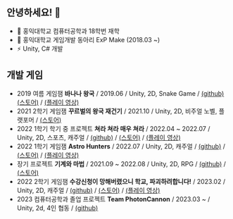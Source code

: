 <!--
**binson94/binson94** is a ✨ _special_ ✨ repository because its `README.md` (this file) appears on your GitHub profile.

Here are some ideas to get you started:

- 🌱 I’m currently learning ...
- 👯 I’m looking to collaborate on ...
- 🤔 I’m looking for help with ...
- 💬 Ask me about ...
- 📫 How to reach me: ...
- 😄 Pronouns: ...
- ⚡ Fun fact: ...
-->
## 안녕하세요! 👋
- 🔭 홍익대학교 컴퓨터공학과 18학번 재학
- 🔭 홍익대학교 게임개발 동아리 ExP Make (2018.03 ~)
- ⚡ Unity, C# 개발

## 개발 게임
- 2019 여름 게임잼 **바나나 왕국** / 2019.06 / Unity, 2D, Snake Game / [(github)](https://github.com/binson94/BananaKingdom) [(스토어)](https://play.google.com/store/apps/details?id=com.EXP.monkey) / [(플레이 영상)](https://youtu.be/orLqrSUzeiM)
- 2021 2학기 게임잼 **꾸르벌의 왕국 재건기** / 2021.10 / Unity, 2D, 비주얼 노벨, 플랫포머 / [(스토어)](https://play.google.com/store/apps/details?id=com.ExPStudio.TheRebuildingoftheKingdomofbee)
- 2022 1학기 학기 중 프로젝트 **쳐라 쳐라 매우 쳐라** / 2022.04 ~ 2022.07 / Unity, 2D, 스포츠, 캐주얼 / [(github)](https://github.com/binson94/HitItHitIt) / [(스토어)](https://play.google.com/store/apps/details?id=com.ExPStudio.HitItHitIt) / [(플레이 영상)](https://youtu.be/O8PyJGZpcdk)
- 2022 1학기 게임잼 **Astro Hunters** / 2022.07 / Unity, 2D, 캐주얼 / [(github)](https://github.com/binson94/TimeAttack) / [(스토어)](https://play.google.com/store/apps/details?id=com.ExPStudio.AstroHunters) / [(플레이 영상)](https://youtu.be/kkWND_d6hA4)
- 장기 프로젝트 **기계와 마법** / 2021.09 ~ 2022.08 / Unity, 2D, RPG / [(github)](https://github.com/binson94/MechVSMagic) / [(스토어)](https://play.google.com/store/apps/details?id=com.teammvm.mechvsmagic)
- 2022 2학기 게임잼 **수강신청이 망해버렸으니 학교, 파괴하려합니다!** / 2023.02 / Unity, 2D, 캐주얼 / [(github)](https://github.com/binson94/HongDaeBreaker) / [(스토어)](https://play.google.com/store/apps/details?id=com.ExPStudio.HongDaeBreaker) / [(플레이 영상)](https://youtu.be/IDr0YXHFfXE)
- 2023 컴퓨터공학과 졸업 프로젝트 **Team PhotonCannon** / 2023.03 ~ / Unity, 2d, 4인 협동 / [(github)](https://github.com/ParkSeongTeak/GraduationProject)
